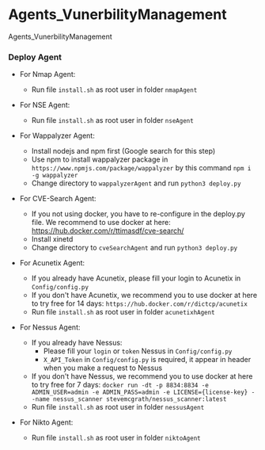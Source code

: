 # Agents_VunerbilityManagement
Agents_VunerbilityManagement

### Deploy Agent

* For Nmap Agent:
	* Run file `install.sh` as root user in folder `nmapAgent`

* For NSE Agent:
	* Run file `install.sh` as root user in folder `nseAgent`

* For Wappalyzer Agent:
	* Install nodejs and npm first (Google search for this step)
	* Use npm to install wappalyzer package in `https://www.npmjs.com/package/wappalyzer` by this command `npm i -g wappalyzer`
	* Change directory to `wappalyzerAgent` and run `python3 deploy.py`

* For CVE-Search Agent:
	* If you not using docker, you have to re-configure in the deploy.py file. We recommend to use docker at here: https://hub.docker.com/r/ttimasdf/cve-search/
	* Install xinetd
	* Change directory to `cveSearchAgent` and run `python3 deploy.py`

* For Acunetix Agent:
	* If you already have Acunetix, please fill your login to Acunetix in `Config/config.py`
	* If you don't have Acunetix, we recommend you to use docker at here to try free for 14 days: `https://hub.docker.com/r/dictcp/acunetix`
	* Run file `install.sh` as root user in folder `acunetixhAgent`

* For Nessus Agent:
	* If you already have Nessus:
		* Please fill your `login` or `token` Nessus in `Config/config.py`
		* `X_API_Token` in `Config/config.py` is required, it appear in header when you make a request to Nessus
	* If you don't have Nessus, we recommend you to use docker at here to try free for 7 days: `docker run -dt -p 8834:8834 -e ADMIN_USER=admin -e ADMIN_PASS=admin -e LICENSE={license-key} --name nessus_scanner stevemcgrath/nessus_scanner:latest`
	* Run file `install.sh` as root user in folder `nessusAgent`

* For Nikto Agent:
	* Run file `install.sh` as root user in folder `niktoAgent`